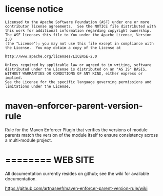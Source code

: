 license notice
==============
    Licensed to the Apache Software Foundation (ASF) under one or more
    contributor license agreements.  See the NOTICE file distributed with
    this work for additional information regarding copyright ownership.
    The ASF licenses this file to You under the Apache License, Version 2.0
    (the "License"); you may not use this file except in compliance with
    the License.  You may obtain a copy of the License at
   
    http://www.apache.org/licenses/LICENSE-2.0
   
    Unless required by applicable law or agreed to in writing, software
    distributed under the License is distributed on an "AS IS" BASIS,
    WITHOUT WARRANTIES OR CONDITIONS OF ANY KIND, either express or implied.
    See the License for the specific language governing permissions and
    limitations under the License.


maven-enforcer-parent-version-rule
==================================

Rule for the Maven Enforcer Plugin that verifies the versions of module parents match the version of the module itself
to ensure consistency across a multi-module project.


========
WEB SITE
========

All documentation currently resides on github; see the wiki for available documentation.

https://github.com/artnaseef/maven-enforcer-parent-version-rule/wiki
